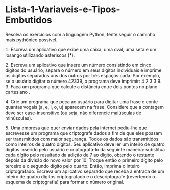 # Lista-1-Variaveis-e-Tipos-Embutidos

Resolva os exercícios com a linguagem Python, tente seguir o caminho mais
pythônico possível.

 Escreva um aplicativo que exibe uma caixa, uma oval, uma seta e um
losango utilizando asteriscos (*).

 Escreva um aplicativo que insere um número consistindo em cinco dígitos
do usuário, separa o número em seus dígitos individuais e imprime os
dígitos separados uns dos outros por três espaços cada. Por exemplo, se o
usuário digitar o número 42339, o programa deve imprimir: 4 2 3 3 9.
 Faça um programa que calcule a distância entre dois pontos no plano
cartesiano .

 Crie um programa que peça ao usuário para digitar uma frase e conte
quantas vogais (a, e, i, o, u) aparecem na frase. Considere que a contagem
deve ser case-insensitive (ou seja, não diferencie maiúsculas de
minúsculas).

 Uma empresa que quer enviar dados pela internet pediu-lhe que
escrevesse um programa que criptografe dados a fim de que eles possam
ser transmitidos com maior segurança. Todos os dados são transmitidos
como inteiros de quatro dígitos. Seu aplicativo deve ler um inteiro de quatro
dígitos inserido pelo usuário e criptografá-lo da seguinte maneira: substitua
cada dígito pelo resultado da adição de 7 ao dígito, obtendo o restante
depois da divisão do novo valor por 10. Troque então o primeiro dígito pelo
terceiro e o segundo dígito pelo quarto. Então, imprima o inteiro
criptografado. Escreva um aplicativo separado que receba a entrada de um
inteiro de quatro dígitos criptografado e o descriptografe (revertendo o
esquema de criptografia) para formar o número original.
